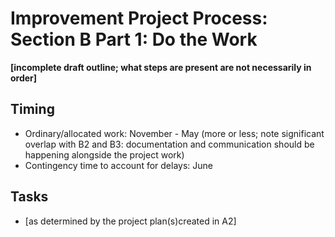 # Improvement Project Process: Section B Part 1: Do the Work

**[incomplete draft outline; what steps are present are not necessarily in order]**

## Timing

- Ordinary/allocated work: November - May (more or less; note significant overlap with B2 and B3: documentation and communication should be happening alongside the project work)
- Contingency time to account for delays: June

## Tasks

- [as determined by the project plan(s)created in A2]
